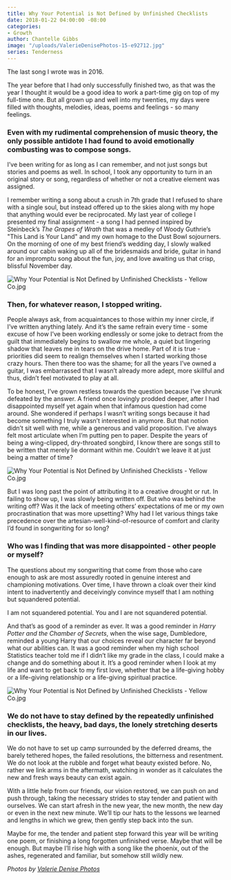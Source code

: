 ```yaml
---
title: Why Your Potential is Not Defined by Unfinished Checklists
date: 2018-01-22 04:00:00 -08:00
categories:
- Growth
author: Chantelle Gibbs
image: "/uploads/ValerieDenisePhotos-15-e92712.jpg"
series: Tenderness
---
```


The last song I wrote was in 2016.

The year before that I had only successfully finished two, as that was the year I thought it would be a good idea to work a part-time gig on top of my full-time one. But all grown up and well into my twenties, my days were filled with thoughts, melodies, ideas, poems and feelings - so many feelings.

### Even with my rudimental comprehension of music theory, the only possible antidote I had found to avoid emotionally combusting was to compose songs.

I’ve been writing for as long as I can remember, and not just songs but stories and poems as well. In school, I took any opportunity to turn in an original story or song, regardless of whether or not a creative element was assigned.

I remember writing a song about a crush in 7th grade that I refused to share with a single soul, but instead offered up to the skies along with my hope that anything would ever be reciprocated. My last year of college I presented my final assignment - a song I had penned inspired by Steinbeck’s *The Grapes of Wrath* that was a medley of Woody Guthrie’s "This Land is Your Land" and my own homage to the Dust Bowl sojourners. On the morning of one of my best friend’s wedding day, I slowly walked around our cabin waking up all of the bridesmaids and bride, guitar in hand for an impromptu song about the fun, joy, and love awaiting us that crisp, blissful November day.

![Why Your Potential is Not Defined by Unfinished Checklists - Yellow Co.jpg](/uploads/ValerieDenisePhotos-16.jpg)

### Then, for whatever reason, I stopped writing.

People always ask, from acquaintances to those within my inner circle, if I’ve written anything lately. And it’s the same refrain every time - some excuse of how I’ve been working endlessly or some joke to detract from the guilt that immediately begins to swallow me whole, a quiet but lingering shadow that leaves me in tears on the drive home. Part of it is true - priorities did seem to realign themselves when I started working those crazy hours. Then there too was the shame; for all the years I’ve owned a guitar, I was embarrassed that I wasn’t already more adept, more skillful and thus, didn’t feel motivated to play at all.

To be honest, I’ve grown restless towards the question because I’ve shrunk defeated by the answer. A friend once lovingly prodded deeper, after I had disappointed myself yet again when that infamous question had come around. She wondered if perhaps I wasn’t writing songs because it had become something I truly wasn’t interested in anymore. But that notion didn’t sit well with me, while a generous and valid proposition. I’ve always felt most articulate when I’m putting pen to paper. Despite the years of being a wing-clipped, dry-throated songbird, I know there are songs still to be written that merely lie dormant within me. Couldn’t we leave it at just being a matter of time?

![Why Your Potential is Not Defined by Unfinished Checklists - Yellow Co.jpg](/uploads/ValerieDenisePhotos-13.jpg)

But I was long past the point of attributing it to a creative drought or rut. In failing to show up, I was slowly being written off. But who was behind the writing off? Was it the lack of meeting others’ expectations of me or my own procrastination that was more upsetting? Why had I let various things take precedence over the artesian-well-kind-of-resource of comfort and clarity I’d found in songwriting for so long?

### Who was I finding that was more disappointed - other people or myself?

The questions about my songwriting that come from those who care enough to ask are most assuredly rooted in genuine interest and championing motivations. Over time, I have thrown a cloak over their kind intent to inadvertently and deceivingly convince myself that I am nothing but squandered potential.

I am not squandered potential. You and I are not squandered potential.

And that’s as good of a reminder as ever. It was a good reminder in *Harry Potter and the Chamber of Secrets*, when the wise sage, Dumbledore, reminded a young Harry that our choices reveal our character far beyond what our abilities can. It was a good reminder when my high school Statistics teacher told me if I didn’t like my grade in the class, I could make a change and do something about it. It’s a good reminder when I look at my life and want to get back to my first love, whether that be a life-giving hobby or a life-giving relationship or a life-giving spiritual practice.

![Why Your Potential is Not Defined by Unfinished Checklists - Yellow Co.jpg](/uploads/ValerieDenisePhotos-12-db5768.jpg)

### We do not have to stay defined by the repeatedly unfinished checklists, the heavy, bad days, the lonely stretching deserts in our lives.

We do not have to set up camp surrounded by the deferred dreams, the barely tethered hopes, the failed resolutions, the bitterness and resentment. We do not look at the rubble and forget what beauty existed before. No, rather we link arms in the aftermath, watching in wonder as it calculates the new and fresh ways beauty can exist again.

With a little help from our friends, our vision restored, we can push on and push through, taking the necessary strides to stay tender and patient with ourselves. We can start afresh in the new year, the new month, the new day or even in the next new minute. We’ll tip our hats to the lessons we learned and lengths in which we grew, then gently step back into the sun.

Maybe for me, the tender and patient step forward this year will be writing one poem, or finishing a long forgotten unfinished verse. Maybe that will be enough. But maybe I’ll rise high with a song like the phoenix, out of the ashes, regenerated and familiar, but somehow still wildly new.

*Photos by [Valerie Denise Photos](http://www.valeriedenisephotos.com/)*